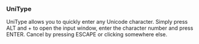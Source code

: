 ### UniType ###

UniType allows you to quickly enter any Unicode character. Simply press ALT and + to open the input window, enter the character number and press ENTER. Cancel by pressing ESCAPE or clicking somewhere else.